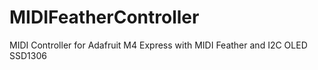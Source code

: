 # MIDIFeatherController
MIDI Controller for Adafruit M4 Express with MIDI Feather and I2C OLED SSD1306
